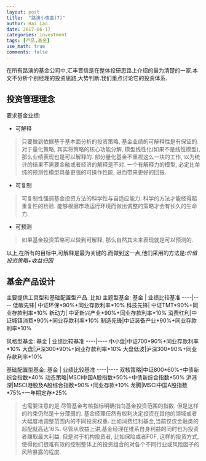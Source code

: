 ```yaml
---
layout: post
title:  "路演小夜曲(7)"
author: Hai Lan
date: 2017-06-17
categories: investment
tags: [产品,基金]
use_math: true
comments: false
---
```


在所有路演的基金公司中,汇丰晋信是在整体投研思路上介绍的最为清楚的一家.本文不分析个别经理的投资思路,大势判断.我们重点讨论它的投资体系.

## 投资管理理念
要求基金业绩:
* 可解释
> 只要做到依据基于基本面分析的投资策略, 基金业绩的可解释性是有保证的. 对于量化策略, 其实将策略的核心功能分解, 模型线性化(如果不是线性模型), 那么业绩表现也是可以解释的. 部分量化基金不重视这么一块的工作, 以为统计的结果不需要金融或者经济的解释是不对. 一个有解释力的模型, 必定比单纯的预测性模型具备更强的可操作性能, 进而带来更好的回报.

* 可复制
> 可复制性强调基金投资方法的科学性与自适应能力. 科学的方法才能经得起重复性的检验. 能够根据市场运行环境而做出调整的策略才会有长久的生命力.

* 可预测
> 如果基金投资策略可以做到可解释, 那么自然其未来表现就是可以预测的.

以上,在所有的目标中,可解释是最为关键的.而做到这一点,他们采用的方法是:*价值投资策略+收益归因*
## 基金产品设计
主要提供工具型和基础配置型产品. 比如
主题型基金:
基金 | 业绩比较基准
----|----
 低碳先锋| 中证环保\*90%+同业存款利率\*10%
 科技先锋| 中证TMT\*90%+同业存款利率\*10%
 新动力| 中证新兴产业\*90%+同业存款利率\*10%
 消费红利|中证城镇消费\*90%+同业存款利率\*10%
 制造先锋|中证装备产业\*90%+同业存款利率\*10%

 风格型基金:
 基金 | 业绩比较基准
 ----|----
 中小盘|中证700\*90%+同业存款利率\*10%
 大盘|沪深300\*90%+同业存款利率\*10%
 大盘低波|沪深300\*90%+同业存款利率\*10%

 基础配置型基金:
 基金 | 业绩比较基准
 ----|----
 双核策略|中证800\*60%+中债新综合指数\*40%
 动态策略|MSCI中国A股指数\*50%+中债新综合指数\*50%
 沪港深|MSCI港股及A股综合指数\*90%+同业存款\*10%
 龙腾|MSCI中国A股指数\*75%+一年期定存\*25%

 >也需要注意的是,尽管基金考核指标明确指向基金投资范围的指数. 但是这样的约束仍然是十分薄弱的. 基金经理任然有权利决定投资在其他的领域或者大幅度地调整范围内的不同投资权重. 比如消费红利基金,当前仅仅金融类的超配就高达16%. 尽管从收益上讲,基金经理在维系自身利益的同时也为投资者赚取最大利益. 但是对于机构投资者, 比如保险或者FOF, 这样的投资方式, 使得他们很难有效的控制整体上的投资组合的对各个不同行业或风险因子的风险暴露的程度.
